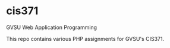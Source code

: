 # cis371
GVSU Web Application Programming

This repo contains various PHP assignments for GVSU's CIS371. 
